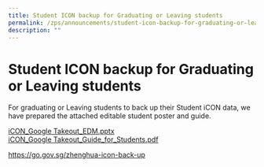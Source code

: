 ```yaml
---
title: Student ICON backup for Graduating or Leaving students
permalink: /zps/announcements/student-icon-backup-for-graduating-or-leaving-students/
description: ""
---
```

# Student ICON backup for Graduating or Leaving students

For graduating or Leaving students to back up their Student iCON data, we have prepared the attached editable student poster and guide.

[iCON\_Google Takeout\_EDM.pptx](https://zhenghuapri.moe.edu.sg/qql/slot/u516/Stakeholders/Information%20for%20Parents/2021/iCON_Google%20Takeout_EDM-edited[1].pptx)  
[iCON\_Google Takeout\_Guide\_for\_Students.pdf](/files/iCON_Google%20Takeout_Guide_for_Students.pdf)


https://go.gov.sg/zhenghua-icon-back-up